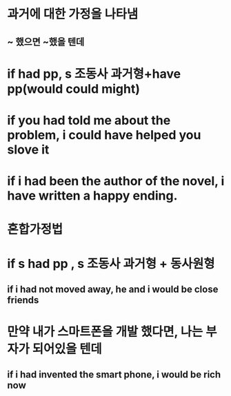 # 과거에 대한 가정을 나타냄 
## ~ 했으면 ~했을 텐데
# if had pp, s 조동사 과거형+have pp(would could might) 

# if you had told me about the problem, i could have helped you slove it 

# if i had been the author of the novel, i have written a happy ending.

# 혼합가정법
# if s had pp , s 조동사 과거형 + 동사원형
## if i had not moved away, he and i would be close friends 

# 만약 내가 스마트폰을 개발 했다면, 나는 부자가 되어있을 텐데
## if i had invented the smart phone, i would be rich now

